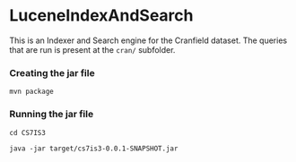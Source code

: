 # LuceneIndexAndSearch

This is an Indexer and Search engine for the Cranfield dataset. The queries that are run is present at the `cran/` subfolder.

### Creating the jar file
`mvn package`

### Running the jar file
`cd CS7IS3`

`java -jar target/cs7is3-0.0.1-SNAPSHOT.jar`
